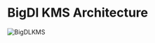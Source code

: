 # BigDl KMS Architecture
![BigDLKMS](https://user-images.githubusercontent.com/60865256/207252206-d7eeff16-5174-470a-bbda-262db8f39ca1.jpg)
